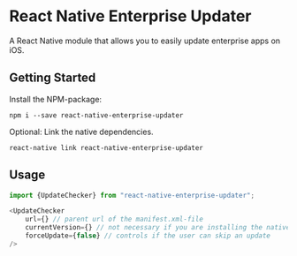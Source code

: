 # React Native Enterprise Updater

A React Native module that allows you to easily update enterprise apps on iOS. 

## Getting Started
Install the NPM-package:
```
npm i --save react-native-enterprise-updater
```

Optional: Link the native dependencies. 
 ```
 react-native link react-native-enterprise-updater
 ```
 
 
## Usage

```javascript
import {UpdateChecker} from "react-native-enterprise-updater";

<UpdateChecker
    url={} // parent url of the manifest.xml-file
    currentVersion={} // not necessary if you are installing the native code
    forceUpdate={false} // controls if the user can skip an update
/>
```
